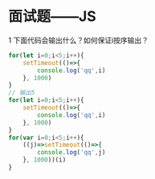 # 面试题——JS  

1 下面代码会输出什么？如何保证i按序输出？  

``` js  
for(let i=0;i<5;i++){
    setTimeout(()=>{
        console.log('qq',i)
    }, 1000)
}
// 输出5
for(let i=0;i<5;i++){
    setTimeout(()=>{
        console.log('qq',i)
    }, 1000)
}
for(var i=0;i<5;i++){
    ((j)=>setTimeout(()=>{
        console.log('qq',j)
    }, 1000))(i)
}
```  

